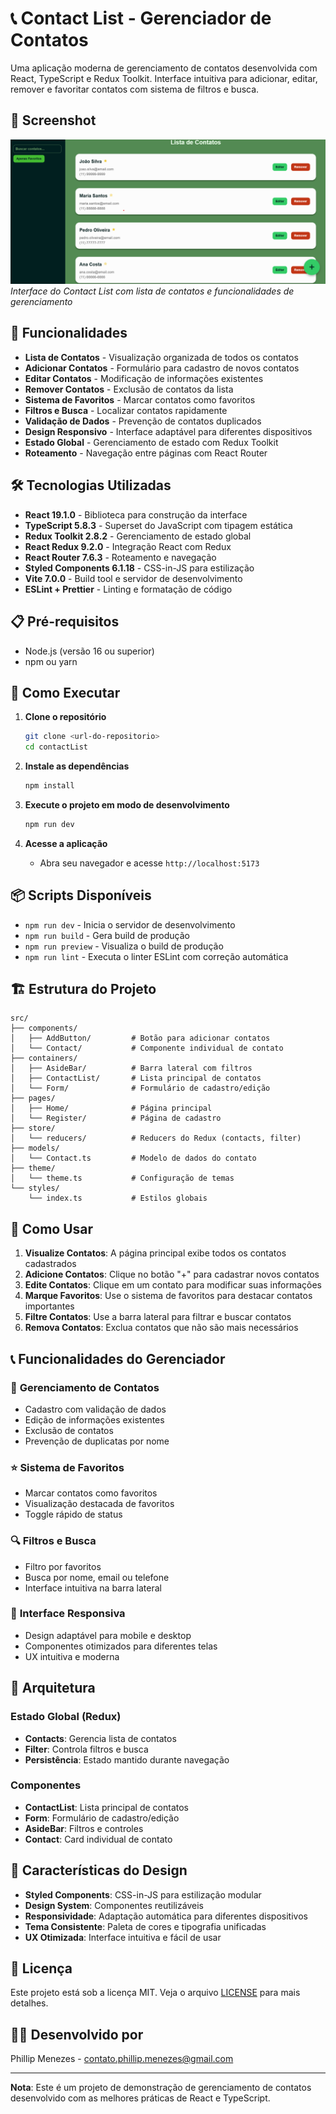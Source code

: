 # 📞 Contact List - Gerenciador de Contatos

Uma aplicação moderna de gerenciamento de contatos desenvolvida com React, TypeScript e Redux Toolkit. Interface intuitiva para adicionar, editar, remover e favoritar contatos com sistema de filtros e busca.

## 📸 Screenshot

![Screenshot da Aplicação](https://raw.githubusercontent.com/Phillipml/contactList/main/public/screenshot.png)
_Interface do Contact List com lista de contatos e funcionalidades de gerenciamento_

## 🚀 Funcionalidades

- **Lista de Contatos** - Visualização organizada de todos os contatos
- **Adicionar Contatos** - Formulário para cadastro de novos contatos
- **Editar Contatos** - Modificação de informações existentes
- **Remover Contatos** - Exclusão de contatos da lista
- **Sistema de Favoritos** - Marcar contatos como favoritos
- **Filtros e Busca** - Localizar contatos rapidamente
- **Validação de Dados** - Prevenção de contatos duplicados
- **Design Responsivo** - Interface adaptável para diferentes dispositivos
- **Estado Global** - Gerenciamento de estado com Redux Toolkit
- **Roteamento** - Navegação entre páginas com React Router

## 🛠️ Tecnologias Utilizadas

- **React 19.1.0** - Biblioteca para construção da interface
- **TypeScript 5.8.3** - Superset do JavaScript com tipagem estática
- **Redux Toolkit 2.8.2** - Gerenciamento de estado global
- **React Redux 9.2.0** - Integração React com Redux
- **React Router 7.6.3** - Roteamento e navegação
- **Styled Components 6.1.18** - CSS-in-JS para estilização
- **Vite 7.0.0** - Build tool e servidor de desenvolvimento
- **ESLint + Prettier** - Linting e formatação de código

## 📋 Pré-requisitos

- Node.js (versão 16 ou superior)
- npm ou yarn

## 🚀 Como Executar

1. **Clone o repositório**

   ```bash
   git clone <url-do-repositorio>
   cd contactList
   ```

2. **Instale as dependências**

   ```bash
   npm install
   ```

3. **Execute o projeto em modo de desenvolvimento**

   ```bash
   npm run dev
   ```

4. **Acesse a aplicação**
   - Abra seu navegador e acesse `http://localhost:5173`

## 📦 Scripts Disponíveis

- `npm run dev` - Inicia o servidor de desenvolvimento
- `npm run build` - Gera build de produção
- `npm run preview` - Visualiza o build de produção
- `npm run lint` - Executa o linter ESLint com correção automática

## 🏗️ Estrutura do Projeto

```
src/
├── components/
│   ├── AddButton/         # Botão para adicionar contatos
│   └── Contact/           # Componente individual de contato
├── containers/
│   ├── AsideBar/          # Barra lateral com filtros
│   ├── ContactList/       # Lista principal de contatos
│   └── Form/              # Formulário de cadastro/edição
├── pages/
│   ├── Home/              # Página principal
│   └── Register/          # Página de cadastro
├── store/
│   └── reducers/          # Reducers do Redux (contacts, filter)
├── models/
│   └── Contact.ts         # Modelo de dados do contato
├── theme/
│   └── theme.ts           # Configuração de temas
└── styles/
    └── index.ts           # Estilos globais
```

## 🎯 Como Usar

1. **Visualize Contatos**: A página principal exibe todos os contatos cadastrados
2. **Adicione Contatos**: Clique no botão "+" para cadastrar novos contatos
3. **Edite Contatos**: Clique em um contato para modificar suas informações
4. **Marque Favoritos**: Use o sistema de favoritos para destacar contatos importantes
5. **Filtre Contatos**: Use a barra lateral para filtrar e buscar contatos
6. **Remova Contatos**: Exclua contatos que não são mais necessários

## 📞 Funcionalidades do Gerenciador

### 👥 **Gerenciamento de Contatos**

- Cadastro com validação de dados
- Edição de informações existentes
- Exclusão de contatos
- Prevenção de duplicatas por nome

### ⭐ **Sistema de Favoritos**

- Marcar contatos como favoritos
- Visualização destacada de favoritos
- Toggle rápido de status

### 🔍 **Filtros e Busca**

- Filtro por favoritos
- Busca por nome, email ou telefone
- Interface intuitiva na barra lateral

### 📱 **Interface Responsiva**

- Design adaptável para mobile e desktop
- Componentes otimizados para diferentes telas
- UX intuitiva e moderna

## 🔧 Arquitetura

### **Estado Global (Redux)**

- **Contacts**: Gerencia lista de contatos
- **Filter**: Controla filtros e busca
- **Persistência**: Estado mantido durante navegação

### **Componentes**

- **ContactList**: Lista principal de contatos
- **Form**: Formulário de cadastro/edição
- **AsideBar**: Filtros e controles
- **Contact**: Card individual de contato

## 🎨 Características do Design

- **Styled Components**: CSS-in-JS para estilização modular
- **Design System**: Componentes reutilizáveis
- **Responsividade**: Adaptação automática para diferentes dispositivos
- **Tema Consistente**: Paleta de cores e tipografia unificadas
- **UX Otimizada**: Interface intuitiva e fácil de usar

## 📝 Licença

Este projeto está sob a licença MIT. Veja o arquivo [LICENSE](LICENSE) para mais detalhes.

## 👨‍💻 Desenvolvido por

Phillip Menezes - contato.phillip.menezes@gmail.com

---

**Nota**: Este é um projeto de demonstração de gerenciamento de contatos desenvolvido com as melhores práticas de React e TypeScript.
